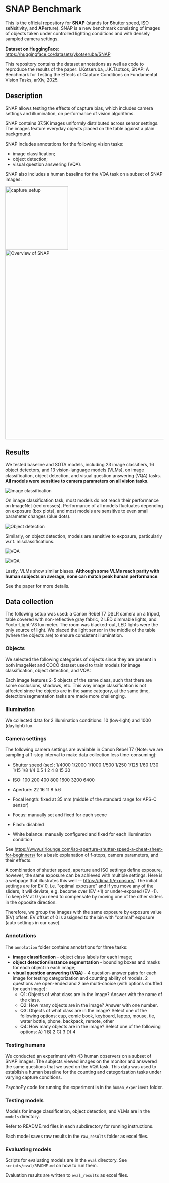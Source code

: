 # SNAP Benchmark

This is the official repository for **SNAP** (stands for **S**hutter speed, **I**SO se**N**sitivity, and **AP**erture). SNAP is a new benchmark consisting of images of objects taken under controlled lighting conditions and with densely sampled camera settings.

**Dataset on HuggingFace**: https://huggingface.co/datasets/ykotseruba/SNAP

This repository contains the dataset annotations as well as code to reproduce the results of the paper: I.Kotseruba, J.K.Tsotsos, SNAP: A Benchmark for Testing the Effects of Capture Conditions on Fundamental Vision Tasks, arXiv, 2025.


## Description

SNAP allows testing the effects of capture bias, which includes camera settings and illumination, on performance of vision algorithms. 

SNAP contains 37.5K images uniformly distributed across sensor settings. The images feature everyday objects placed on the table against a plain background.

SNAP includes annotations for the following vision tasks:

- image classification;
- object detection;
- visual question answering (VQA).

SNAP also includes a human baseline for the VQA task on a subset of SNAP images.

<img src="images/capture_setup.jpg" alt="capture_setup" width="200"/>

<img src="images/SNAP_samples_v1.png" alt="Overview of SNAP" width="600"/>


## Results

We tested baseline and SOTA models, including 23 image classifiers, 16 object detectors, and 13
vision-language models (VLMs), on image classification, object detection, and visual question
answering (VQA) tasks. **All models were sensitive to camera parameters on all vision tasks.** 


![Image classification](images/image_classification_EV_offset_top1_acc_box.png)

On image classification task, most models do not reach their performance on ImageNet (red crosses). Performance of all models fluctuates depending on exposure (box plots), and most models are sensitive to even small parameter changes (blue dots).

![Object detection](images/object_detection_EV_offset_oLRP_box.png)

Similarly, on object detection, models are sensitive to exposure, particularly w.r.t. misclassifications.

![VQA](images/vqa_EV_offset_avg_acc1_box.png)

![VQA](images/vqa_EV_offset_avg_acc1_line.png)

Lastly, VLMs show similar biases. **Although some VLMs reach parity with human subjects on average, none can match peak human performance**.  

See the paper for more details.

## Data collection

The following setup was used: a Canon Rebel T7 DSLR camera on a tripod, table covered with non-reflective gray fabric, 2 LED dimmable lights, and Yocto-Light-V3 lux meter. The room was blacked-out, LED lights were the only source of light. We placed the light sensor in the middle of the table (where the objects are) to ensure consistent illumination.


### Objects

We selected the following categories of objects since they are present in both ImageNet and COCO dataset used to train models for image classification, object detection, and VQA:


Each image features 2-5 objects of the same class, such that there are some occlusions, shadows, etc. This way image classification is not affected since the objects are in the same category, at the same time, detection/segmentation tasks are made more challenging.

### Illumination

We collected data for 2 illumination conditions: 10 (low-light) and 1000 (daylight) lux. 

### Camera settings

The following camera settings are available in Canon Rebel T7 (Note: we are sampling at 1-stop interval to make data collection less time-consuming):

- Shutter speed (sec): 1/4000 1/2000 1/1000 1/500 1/250 1/125 1/60 1/30 1/15 1/8 1/4 0.5 1 2 4 8 15 30

- ISO: 100 200 400 800 1600 3200 6400

- Aperture: 22 16 11 8 5.6

- Focal length: fixed at 35 mm (middle of the standard range for APS-C sensor)

- Focus: manually set and fixed for each scene

- Flash: disabled

- White balance: manually configured and fixed for each illumination condition

See https://www.slrlounge.com/iso-aperture-shutter-speed-a-cheat-sheet-for-beginners/ for a basic explanation of f-stops, camera parameters, and their effects.

A combination of shutter speed, aperture and ISO settings define exposure, however, the same exposure can be achieved with multiple settings. Here is a webpage that illustrates this well -- https://dima.fi/exposure/. The initial settings are for EV 0, i.e. "optimal exposure" and if you move any of the sliders, it will deviate, e.g. become over (EV +1) or under-exposed (EV -1). To keep EV at 0 you need to compensate by moving one of the other sliders in the opposite direction.

Therefore, we group the images with the same exposure by exposure value (EV) offset. EV offset of 0 is assigned to the bin with "optimal" exposure (auto settings in our case).


### Annotations

The `annotation` folder contains annotations for three tasks:

- **image classification** - object class labels for each image;
- **object detection/instance segmentation** - bounding boxes and masks for each object in each image;
- **visual question answering (VQA)** - 4 question-answer pairs for each image for testing categorization and counting ability of models. 2 questions are open-ended and 2 are multi-choice (with options shuffled for each image):
	- Q1: Objects of what class are in the image? Answer with the name of the class.
	- Q2: How many objects are in the image? Answer with one number.
	- Q3: Objects of what class are in the image? Select one of the following options: cup, comic book, keyboard, laptop, mouse, tie, water bottle, phone, backpack, remote, other
	- Q4: How many objects are in the image? Select one of the following options: A) 1    B) 2    C) 3    D) 4

### Testing humans

We conducted an experiment with 43 human observers on a subset of SNAP images. The subjects viewed images on the monitor and answered the same questions that we used on the VQA task. This data was used to establish a human baseline for the counting and categorization tasks under varying capture conditions.

PsychoPy code for running the experiment is in the `human_experiment` folder. 


### Testing models

Models for image classification, object detection, and VLMs are in the `models` directory.

Refer to README.md files in each subdirectory for running instructions.

Each model saves raw results in the `raw_results` folder as excel files.


### Evaluating models

Scripts for evaluating models are in the `eval` directory. See `scripts/eval/README.md` on how to run them.

Evaluation results are written to `eval_results` as excel files.
